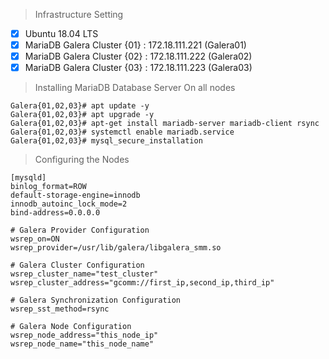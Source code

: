 > Infrastructure Setting 
- [x] Ubuntu 18.04 LTS
- [x] MariaDB Galera Cluster {01} : 172.18.111.221 (Galera01)
- [x] MariaDB Galera Cluster {02} : 172.18.111.222 (Galera02)
- [x] MariaDB Galera Cluster {03} : 172.18.111.223 (Galera03)
> Installing MariaDB Database Server On all nodes
```
Galera{01,02,03}# apt update -y
Galera{01,02,03}# apt upgrade -y
Galera{01,02,03}# apt-get install mariadb-server mariadb-client rsync
Galera{01,02,03}# systemctl enable mariadb.service
Galera{01,02,03}# mysql_secure_installation
```
>Configuring the Nodes
```
[mysqld]
binlog_format=ROW
default-storage-engine=innodb
innodb_autoinc_lock_mode=2
bind-address=0.0.0.0

# Galera Provider Configuration
wsrep_on=ON
wsrep_provider=/usr/lib/galera/libgalera_smm.so

# Galera Cluster Configuration
wsrep_cluster_name="test_cluster"
wsrep_cluster_address="gcomm://first_ip,second_ip,third_ip"

# Galera Synchronization Configuration
wsrep_sst_method=rsync

# Galera Node Configuration
wsrep_node_address="this_node_ip"
wsrep_node_name="this_node_name"

```
